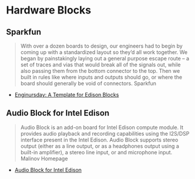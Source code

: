 Hardware Blocks
==

## Sparkfun

> With over a dozen boards to design, our engineers had to begin by coming up with a standardized layout so they’d all work together. We began by painstakingly laying out a general purpose escape route – a set of traces and vias that would break all of the signals out, while also passing them from the bottom connector to the top. Then we built in rules like where inputs and outputs should go, or where the board should generally be void of connectors. Sparkfun

- [Enginursday: A Template for Edison Blocks](https://www.sparkfun.com/news/1591)

## Audio Block for Intel Edison

> Audio Block is an add-on board for Intel Edison compute module. It provides audio playback and recording capabilities using the I2S/DSP interface present in the Intel Edison. Audio Block supports stereo output (either as a line output, or as a headphones output using a built-in amplifier), a stereo line input, or and microphone input. Malinov Homepage

- [Audio Block for Intel Edison](http://www.malinov.com/Home/sergeys-projects/audio-block-for-intel-edison)
